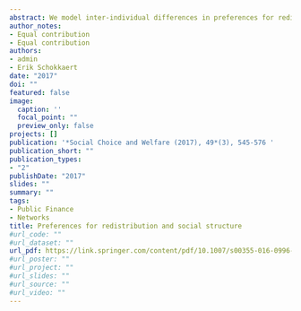 ```yaml
---
abstract: We model inter-individual differences in preferences for redistribution as a function of (a) self-interest; (b) ideas about the deservingness of income differences due to luck, effort and talent; (c) subjective perceptions of the relative importance of these determinants for explaining the actual income distribution. Individuals base the latter on information obtained from their reference group. We analyse the consequences for redistributive preferences of homophilous reference group formation based on talent. Our model makes it possible to understand and integrate some of the main insights from the empirical literature. We illustrate with GSS data from 1987 how our model may help in structuring empirical work.
author_notes:
- Equal contribution
- Equal contribution
authors:
- admin
- Erik Schokkaert
date: "2017"
doi: ""
featured: false
image:
  caption: ''
  focal_point: ""
  preview_only: false
projects: []
publication: '*Social Choice and Welfare (2017), 49*(3), 545-576 '
publication_short: ""
publication_types:
- "2"
publishDate: "2017"
slides: ""
summary: ""
tags:
- Public Finance
- Networks
title: Preferences for redistribution and social structure
#url_code: ""
#url_dataset: ""
url_pdf: https://link.springer.com/content/pdf/10.1007/s00355-016-0996-6.pdf
#url_poster: ""
#url_project: ""
#url_slides: ""
#url_source: ""
#url_video: ""
---
```


